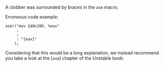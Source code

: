 A clobber was surrounded by braces in the `asm` macro.

Erroneous code example:

```compile_fail,E0664
asm!("mov $$0x200, %eax"
     :
     :
     : "{eax}"
    );
```

Considering that this would be a long explanation, we instead recommend you
take a look at the [`asm`] chapter of the Unstable book:

[asm]: https://doc.rust-lang.org/stable/unstable-book/library-features/asm.html
